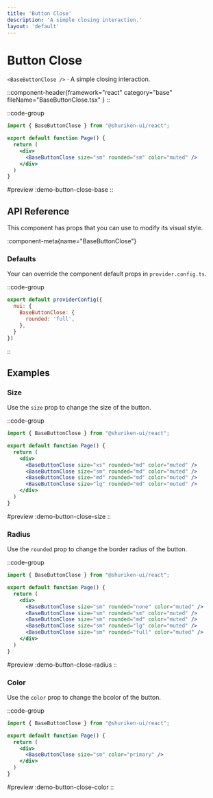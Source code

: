 ```yaml
---
title: 'Button Close'
description: 'A simple closing interaction.'
layout: 'default'
---
```


# Button Close

`<BaseButtonClose />` · A simple closing interaction.

::component-header{framework="react" category="base" fileName="BaseButtonClose.tsx" }
::

::code-group

```jsx [DemoButtonCloseBase.tsx]
import { BaseButtonClose } from "@shuriken-ui/react";

export default function Page() {
  return (
    <div>
      <BaseButtonClose size="sm" rounded="sm" color="muted" />
    </div>
  )
}
```

#preview
:demo-button-close-base
::

## API Reference

This component has props that you can use to modify its visual style.

:component-meta{name="BaseButtonClose"}

### Defaults

Your can override the component default props in `provider.config.ts`.

::code-group

```js [provider.config.ts]
export default providerConfig({
  nui: {
    BaseButtonClose: {
      rounded: 'full',
    },
  }
})
```
::

## Examples

### Size

Use the `size` prop to change the size of the button.

::code-group

```jsx [DemoButtonCloseSize.tsx]
import { BaseButtonClose } from "@shuriken-ui/react";

export default function Page() {
  return (
    <div>
      <BaseButtonClose size="xs" rounded="md" color="muted" />
      <BaseButtonClose size="sm" rounded="md" color="muted" />
      <BaseButtonClose size="md" rounded="md" color="muted" />
      <BaseButtonClose size="lg" rounded="md" color="muted" />
    </div>
  )
}
```

#preview
:demo-button-close-size
::

### Radius

Use the `rounded` prop to change the border radius of the button.

::code-group

```jsx [DemoButtonCloseRadius.tsx]
import { BaseButtonClose } from "@shuriken-ui/react";

export default function Page() {
  return (
    <div>
      <BaseButtonClose size="sm" rounded="none" color="muted" />
      <BaseButtonClose size="sm" rounded="sm" color="muted" />
      <BaseButtonClose size="sm" rounded="md" color="muted" />
      <BaseButtonClose size="sm" rounded="lg" color="muted" />
      <BaseButtonClose size="sm" rounded="full" color="muted" />
    </div>
  )
}
```

#preview
:demo-button-close-radius
::

### Color

Use the `color` prop to change the bcolor of the button.

::code-group

```jsx [DemoButtonCloseColor.tsx]
import { BaseButtonClose } from "@shuriken-ui/react";

export default function Page() {
  return (
    <div>
      <BaseButtonClose size="sm" color="primary" />
    </div>
  )
}
```

#preview
:demo-button-close-color
::